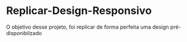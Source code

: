 # Replicar-Design-Responsivo
O objetivo desse projeto, foi replicar de forma perfeita uma design pré-disponibilzado
